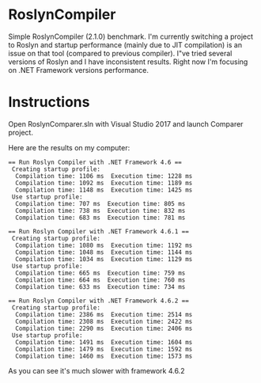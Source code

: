 # RoslynCompiler
Simple RoslynCompiler (2.1.0) benchmark. I'm currently switching a project to Roslyn and startup performance (mainly due to JIT compilation) is an issue on that tool (compared to previous compiler). I"ve tried several versions of Roslyn and I have inconsistent results. Right now I'm focusing on .NET Framework versions performance.

# Instructions
Open RoslynComparer.sln with Visual Studio 2017 and launch Comparer project.

Here are the results on my computer:
```
== Run Roslyn Compiler with .NET Framework 4.6 ==
 Creating startup profile:
  Compilation time: 1106 ms  Execution time: 1228 ms
  Compilation time: 1092 ms  Execution time: 1189 ms
  Compilation time: 1148 ms  Execution time: 1425 ms
 Use startup profile:
  Compilation time: 707 ms  Execution time: 805 ms
  Compilation time: 738 ms  Execution time: 832 ms
  Compilation time: 683 ms  Execution time: 781 ms

== Run Roslyn Compiler with .NET Framework 4.6.1 ==
 Creating startup profile:
  Compilation time: 1080 ms  Execution time: 1192 ms
  Compilation time: 1048 ms  Execution time: 1144 ms
  Compilation time: 1034 ms  Execution time: 1129 ms
 Use startup profile:
  Compilation time: 665 ms  Execution time: 759 ms
  Compilation time: 664 ms  Execution time: 760 ms
  Compilation time: 633 ms  Execution time: 734 ms

== Run Roslyn Compiler with .NET Framework 4.6.2 ==
 Creating startup profile:
  Compilation time: 2386 ms  Execution time: 2514 ms
  Compilation time: 2308 ms  Execution time: 2422 ms
  Compilation time: 2290 ms  Execution time: 2406 ms
 Use startup profile:
  Compilation time: 1491 ms  Execution time: 1604 ms
  Compilation time: 1479 ms  Execution time: 1592 ms
  Compilation time: 1460 ms  Execution time: 1573 ms
  ```

As you can see it's much slower with framework 4.6.2
